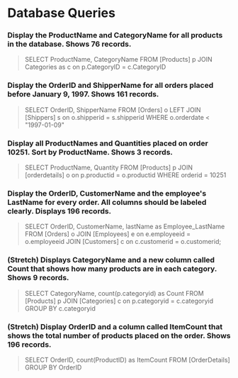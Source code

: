 # Database Queries

### Display the ProductName and CategoryName for all products in the database. Shows 76 records.

> SELECT ProductName, CategoryName FROM [Products] p
> JOIN Categories as c on p.CategoryID = c.CategoryID

### Display the OrderID and ShipperName for all orders placed before January 9, 1997. Shows 161 records.

> SELECT OrderID, ShipperName FROM [Orders] o
> LEFT JOIN [Shippers] s on o.shipperid = s.shipperid
> WHERE o.orderdate < "1997-01-09"

### Display all ProductNames and Quantities placed on order 10251. Sort by ProductName. Shows 3 records.

> SELECT ProductName, Quantity FROM [Products] p
> JOIN [orderdetails] o on p.productid = o.productid
> WHERE orderid = 10251

### Display the OrderID, CustomerName and the employee's LastName for every order. All columns should be labeled clearly. Displays 196 records.

> SELECT
> OrderID,
> CustomerName,
> lastName as Employee_LastName
> FROM [Orders] o
> JOIN [Employees] e on e.employeeid = o.employeeid
> JOIN [Customers] c on c.customerid = o.customerid;

### (Stretch) Displays CategoryName and a new column called Count that shows how many products are in each category. Shows 9 records.

> SELECT
> CategoryName, count(p.categoryid) as Count
> FROM [Products] p
> JOIN [Categories] c on p.categoryid = c.categoryid
> GROUP BY c.categoryid

### (Stretch) Display OrderID and a column called ItemCount that shows the total number of products placed on the order. Shows 196 records.

> SELECT OrderID, count(ProductID) as ItemCount
> FROM [OrderDetails]
> GROUP BY OrderID
